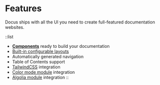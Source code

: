 # Features

Docus ships with all the UI you need to create full-featured documentation websites.

::list
- [**Components**](/guide/components) ready to build your documentation
- [Built-in configurable layouts](/guide/layouts)
- Automatically generated navigation
- Table of Contents support
- [TailwindCSS](https://tailwindcss.nuxtjs.org) integration
- [Color mode module](https://color-mode.nuxtjs.org) integration
- [Algolia module](https://algolia.nuxtjs.org/docsearch) integration
::
